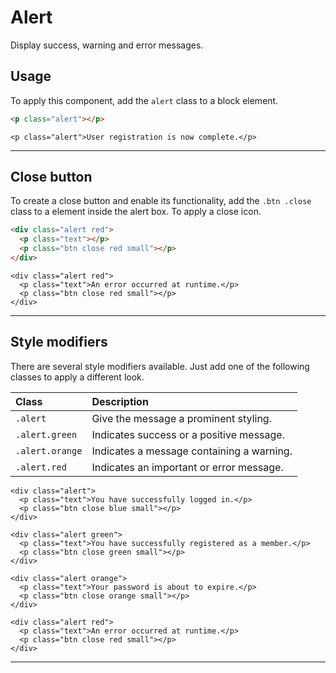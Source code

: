 # Alert

<p class="text docsLeadText">Display success, warning and error messages.</p>

## Usage

To apply this component, add the `alert` class to a block element.

```html
<p class="alert"></p>
```

```example
<p class="alert">User registration is now complete.</p>
```

***

## Close button

To create a close button and enable its functionality, add the `.btn .close` class to a element inside the alert box. To apply a close icon.

```html
<div class="alert red">
  <p class="text"></p>
  <p class="btn close red small"></p>
</div>
```

```example
<div class="alert red">
  <p class="text">An error occurred at runtime.</p>
  <p class="btn close red small"></p>
</div>
```

***

## Style modifiers

There are several style modifiers available. Just add one of the following classes to apply a different look.

| Class               | Description                               |
|:--------------------|:------------------------------------------|
| `.alert` | Give the message a prominent styling.     |
| `.alert.green` | Indicates success or a positive message.  |
| `.alert.orange` | Indicates a message containing a warning. |
| `.alert.red`  | Indicates an important or error message.  |

```example
<div class="alert">
  <p class="text">You have successfully logged in.</p>
  <p class="btn close blue small"></p>
</div>

<div class="alert green">
  <p class="text">You have successfully registered as a member.</p>
  <p class="btn close green small"></p>
</div>

<div class="alert orange">
  <p class="text">Your password is about to expire.</p>
  <p class="btn close orange small"></p>
</div>

<div class="alert red">
  <p class="text">An error occurred at runtime.</p>
  <p class="btn close red small"></p>
</div>
```

***
